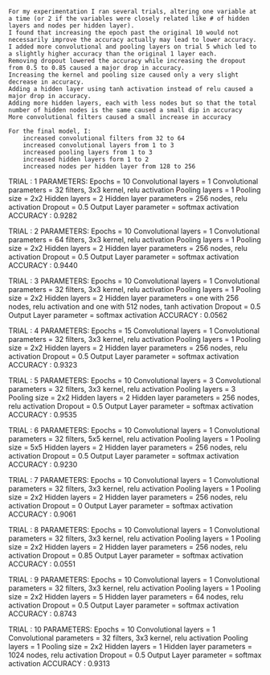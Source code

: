     For my experimentation I ran several trials, altering one variable at a time (or 2 if the variables were closely related like # of hidden layers and nodes per hidden layer). 
    I found that increasing the epoch past the original 10 would not necessarily improve the accuracy actually may lead to lower accuracy. 
    I added more convolutional and pooling layers on trial 5 which led to a slightly higher accuracy than the original 1 layer each. 
    Removing dropout lowered the accuracy while increasing the dropout from 0.5 to 0.85 caused a major drop in accuracy.
    Increasing the kernel and pooling size caused only a very slight decrease in accuracy.
    Adding a hidden layer using tanh activation instead of relu caused a major drop in accuracy.
    Adding more hidden layers, each with less nodes but so that the total number of hidden nodes is the same caused a small dip in accuracy
    More convolutional filters caused a small increase in accuracy

    For the final model, I:
        increased convolutional filters from 32 to 64
        increased convolutional layers from 1 to 3
        increased pooling layers from 1 to 3
        increased hidden layers form 1 to 2
        increased nodes per hidden layer from 128 to 256


TRIAL : 1
PARAMETERS:
    Epochs = 10
    Convolutional layers = 1
    Convolutional parameters = 32 filters, 3x3 kernel, relu activation
    Pooling layers = 1
    Pooling size = 2x2
    Hidden layers = 2
    Hidden layer parameters = 256 nodes, relu activation
    Dropout = 0.5
    Output Layer parameter = softmax activation
ACCURACY : 0.9282

TRIAL : 2
PARAMETERS:
    Epochs = 10
    Convolutional layers = 1
    Convolutional parameters = 64 filters, 3x3 kernel, relu activation
    Pooling layers = 1
    Pooling size = 2x2
    Hidden layers = 2
    Hidden layer parameters = 256 nodes, relu activation
    Dropout = 0.5
    Output Layer parameter = softmax activation
ACCURACY : 0.9440

TRIAL : 3
PARAMETERS:
    Epochs = 10
    Convolutional layers = 1
    Convolutional parameters = 32 filters, 3x3 kernel, relu activation
    Pooling layers = 1
    Pooling size = 2x2
    Hidden layers = 2
    Hidden layer parameters = one with 256 nodes, relu activation and one with 512 nodes, tanh activation
    Dropout = 0.5
    Output Layer parameter = softmax activation
ACCURACY : 0.0562

TRIAL : 4
PARAMETERS:
    Epochs = 15
    Convolutional layers = 1
    Convolutional parameters = 32 filters, 3x3 kernel, relu activation
    Pooling layers = 1
    Pooling size = 2x2
    Hidden layers = 2
    Hidden layer parameters = 256 nodes, relu activation
    Dropout = 0.5
    Output Layer parameter = softmax activation
ACCURACY : 0.9323

TRIAL : 5
PARAMETERS:
    Epochs = 10
    Convolutional layers = 3
    Convolutional parameters = 32 filters, 3x3 kernel, relu activation
    Pooling layers = 3
    Pooling size = 2x2
    Hidden layers = 2
    Hidden layer parameters = 256 nodes, relu activation
    Dropout = 0.5
    Output Layer parameter = softmax activation
ACCURACY : 0.9535

TRIAL : 6
PARAMETERS:
    Epochs = 10
    Convolutional layers = 1
    Convolutional parameters = 32 filters, 5x5 kernel, relu activation
    Pooling layers = 1
    Pooling size = 5x5
    Hidden layers = 2
    Hidden layer parameters = 256 nodes, relu activation
    Dropout = 0.5
    Output Layer parameter = softmax activation
ACCURACY : 0.9230

TRIAL : 7
PARAMETERS:
    Epochs = 10
    Convolutional layers = 1
    Convolutional parameters = 32 filters, 3x3 kernel, relu activation
    Pooling layers = 1
    Pooling size = 2x2
    Hidden layers = 2
    Hidden layer parameters = 256 nodes, relu activation
    Dropout = 0
    Output Layer parameter = softmax activation
ACCURACY : 0.9061

TRIAL : 8
PARAMETERS:
    Epochs = 10
    Convolutional layers = 1
    Convolutional parameters = 32 filters, 3x3 kernel, relu activation
    Pooling layers = 1
    Pooling size = 2x2
    Hidden layers = 2
    Hidden layer parameters = 256 nodes, relu activation
    Dropout = 0.85
    Output Layer parameter = softmax activation
ACCURACY : 0.0551

TRIAL : 9
PARAMETERS:
    Epochs = 10
    Convolutional layers = 1
    Convolutional parameters = 32 filters, 3x3 kernel, relu activation
    Pooling layers = 1
    Pooling size = 2x2
    Hidden layers = 5
    Hidden layer parameters = 64 nodes, relu activation
    Dropout = 0.5
    Output Layer parameter = softmax activation
ACCURACY : 0.8743

TRIAL : 10
PARAMETERS:
    Epochs = 10
    Convolutional layers = 1
    Convolutional parameters = 32 filters, 3x3 kernel, relu activation
    Pooling layers = 1
    Pooling size = 2x2
    Hidden layers = 1
    Hidden layer parameters = 1024 nodes, relu activation
    Dropout = 0.5
    Output Layer parameter = softmax activation
ACCURACY : 0.9313